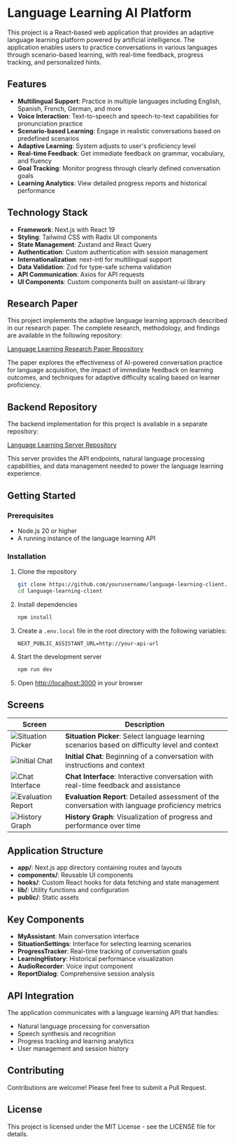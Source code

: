 # Language Learning AI Platform

This project is a React-based web application that provides an adaptive language learning platform powered by artificial intelligence. The application enables users to practice conversations in various languages through scenario-based learning, with real-time feedback, progress tracking, and personalized hints.

## Features

- **Multilingual Support**: Practice in multiple languages including English, Spanish, French, German, and more
- **Voice Interaction**: Text-to-speech and speech-to-text capabilities for pronunciation practice
- **Scenario-based Learning**: Engage in realistic conversations based on predefined scenarios
- **Adaptive Learning**: System adjusts to user's proficiency level
- **Real-time Feedback**: Get immediate feedback on grammar, vocabulary, and fluency
- **Goal Tracking**: Monitor progress through clearly defined conversation goals
- **Learning Analytics**: View detailed progress reports and historical performance

## Technology Stack

- **Framework**: Next.js with React 19
- **Styling**: Tailwind CSS with Radix UI components
- **State Management**: Zustand and React Query
- **Authentication**: Custom authentication with session management
- **Internationalization**: next-intl for multilingual support
- **Data Validation**: Zod for type-safe schema validation
- **API Communication**: Axios for API requests
- **UI Components**: Custom components built on assistant-ui library

## Research Paper

This project implements the adaptive language learning approach described in our research paper. The complete research, methodology, and findings are available in the following repository:

[Language Learning Research Paper Repository](https://github.com/EmaSuriano/language-learning-paper)

The paper explores the effectiveness of AI-powered conversation practice for language acquisition, the impact of immediate feedback on learning outcomes, and techniques for adaptive difficulty scaling based on learner proficiency.

## Backend Repository

The backend implementation for this project is available in a separate repository:

[Language Learning Server Repository](https://github.com/EmaSuriano/language-learning-server)

This server provides the API endpoints, natural language processing capabilities, and data management needed to power the language learning experience.

## Getting Started

### Prerequisites

- Node.js 20 or higher
- A running instance of the language learning API

### Installation

1. Clone the repository

   ```bash
   git clone https://github.com/yourusername/language-learning-client.git
   cd language-learning-client
   ```

2. Install dependencies

   ```bash
   npm install
   ```

3. Create a `.env.local` file in the root directory with the following variables:

   ```
   NEXT_PUBLIC_ASSISTANT_URL=http://your-api-url
   ```

4. Start the development server

   ```bash
   npm run dev
   ```

5. Open [http://localhost:3000](http://localhost:3000) in your browser

## Screens

| Screen                                                                                                                             | Description                                                                                      |
| ---------------------------------------------------------------------------------------------------------------------------------- | ------------------------------------------------------------------------------------------------ |
| ![Situation Picker](https://private-user-images.githubusercontent.com/3399429/411693357-f1b262b1-1383-4d23-9129-9248839b5944.png)  | **Situation Picker**: Select language learning scenarios based on difficulty level and context   |
| ![Initial Chat](https://private-user-images.githubusercontent.com/3399429/418742418-0a7c314e-265f-41fa-9d17-8f3350409544.png)      | **Initial Chat**: Beginning of a conversation with instructions and context                      |
| ![Chat Interface](https://private-user-images.githubusercontent.com/3399429/411693356-193bb62f-df19-4fe2-8590-101da4a17d2e.png)    | **Chat Interface**: Interactive conversation with real-time feedback and assistance              |
| ![Evaluation Report](https://private-user-images.githubusercontent.com/3399429/418724089-bee6d9a3-fa35-4c59-a5b1-3bcf97697e05.png) | **Evaluation Report**: Detailed assessment of the conversation with language proficiency metrics |
| ![History Graph](https://private-user-images.githubusercontent.com/3399429/418730055-ad93d8a8-11fb-47ea-affe-df486ab89197.png)     | **History Graph**: Visualization of progress and performance over time                           |

## Application Structure

- **app/**: Next.js app directory containing routes and layouts
- **components/**: Reusable UI components
- **hooks/**: Custom React hooks for data fetching and state management
- **lib/**: Utility functions and configuration
- **public/**: Static assets

## Key Components

- **MyAssistant**: Main conversation interface
- **SituationSettings**: Interface for selecting learning scenarios
- **ProgressTracker**: Real-time tracking of conversation goals
- **LearningHistory**: Historical performance visualization
- **AudioRecorder**: Voice input component
- **ReportDialog**: Comprehensive session analysis

## API Integration

The application communicates with a language learning API that handles:

- Natural language processing for conversation
- Speech synthesis and recognition
- Progress tracking and learning analytics
- User management and session history

## Contributing

Contributions are welcome! Please feel free to submit a Pull Request.

## License

This project is licensed under the MIT License - see the LICENSE file for details.
